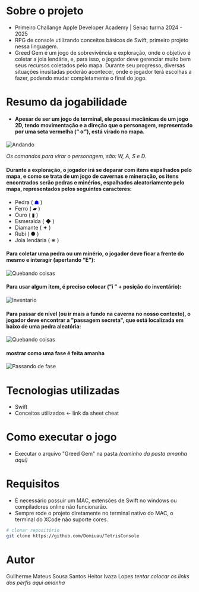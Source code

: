 # Sobre o projeto

- Primeiro Challange Apple Developer Academy | Senac turma 2024 - 2025
- RPG de console utilizando conceitos básicos de Swift, primeiro projeto nessa linguagem.
- Greed Gem é um jogo de sobrevivência e exploração, onde o objetivo é coletar a joia lendária, e, para isso, o jogador deve gerenciar muito bem seus recursos coletados pelo mapa. Durante seu progresso, diversas situações inusitadas poderão acontecer, onde o jogador terá escolhas a fazer, podendo mudar completamente o final do jogo.

# Resumo da jogabilidade

- #### Apesar de ser um jogo de terminal, ele possui mecânicas de um jogo 2D, tendo movimentação e a direção que o personagem, representado por uma seta vermelha (“→”), está virado no mapa.

![Andando](https://github.com/Npczz2/Joguinho-c1/blob/main/Assets/andando.gif) 

*Os comandos para virar o personagem, são: W, A, S e D.*

#### Durante a exploração, o jogador irá se deparar com itens espalhados pelo mapa, e como se trata de um jogo de cavernas e mineração, os itens encontrados serão pedras e minérios, espalhados aleatoriamente pelo mapa, representados pelos seguintes caracteres:

- Pedra ( <span style="color: blue;">☗</span> )
- Ferro ( ▰ )
- Ouro ( ▮ )
- Esmeralda ( ◆ )
- Diamante ( ✦ )
- Rubi ( ● )
- Joia lendária ( ⋇ )

#### Para coletar uma pedra ou um minério, o jogador deve ficar a frente do mesmo e interagir (apertando “E”):

![Quebando coisas](https://github.com/Npczz2/Joguinho-c1/blob/main/Assets/quebandocoisas.gif) 

#### Para usar algum item, é preciso colocar (”i ” + posição do inventário):

![Inventario](https://github.com/Npczz2/Joguinho-c1/blob/main/Assets/inventario.gif)

#### Para passar de nível (ou ir mais a fundo na caverna no nosso contexto), o jogador deve encontrar a "passagem secreta", que está localizada em baixo de uma pedra aleatória:

![Quebando coisas](https://github.com/Npczz2/Joguinho-c1/blob/main/Assets/passandodefase.gif) 

#### mostrar como uma fase é feita amanha
  
![Passando de fase](https://github.com/Npczz2/Joguinho-c1/blob/main/Assets/passandodefase.gif) 
  
# Tecnologias utilizadas
- Swift
- Conceitos utilizados <- link da sheet cheat

# Como executar o jogo

- Executar o arquivo "Greed Gem" na pasta *(caminho da pasta amanha aqui)*

# Requisitos

- É necessário possuir um MAC, extensões de Swift no windows ou compiladores online não funcionarão.
- Sempre rode o projeto diretamente no terminal nativo do MAC, o terminal do XCode não suporte cores.
  
```bash
# clonar repositório
git clone https://github.com/Domiuau/TetrisConsole
```

# Autor

Guilherme Mateus Sousa Santos
Heitor Ivaza Lopes 
*tentar colocar os links dos perfis aqui amanha*
